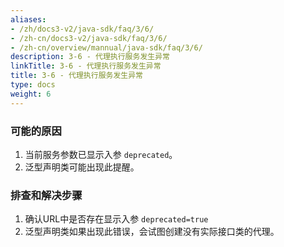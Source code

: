 ```yaml
---
aliases:
- /zh/docs3-v2/java-sdk/faq/3/6/
- /zh-cn/docs3-v2/java-sdk/faq/3/6/
- /zh-cn/overview/mannual/java-sdk/faq/3/6/
description: 3-6 - 代理执行服务发生异常
linkTitle: 3-6 - 代理执行服务发生异常
title: 3-6 - 代理执行服务发生异常
type: docs
weight: 6
---
```







### 可能的原因

1. 当前服务参数已显示入参 `deprecated`。
2. 泛型声明类可能出现此提醒。

### 排查和解决步骤

1. 确认URL中是否存在显示入参 `deprecated=true`
2. 泛型声明类如果出现此错误，会试图创建没有实际接口类的代理。

